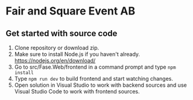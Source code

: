 # Fair and Square Event AB

## Get started with source code

1. Clone repository or download zip.
2. Make sure to install Node.js if you haven't already. https://nodejs.org/en/download/
3. Go to src/Fase.Web/frontend in a command prompt and type `npm install`
4. Type `npm run dev` to build frontend and start watching changes.
5. Open solution in Visual Studio to work with backend sources and use Visual Studio Code to work with frontend sources.